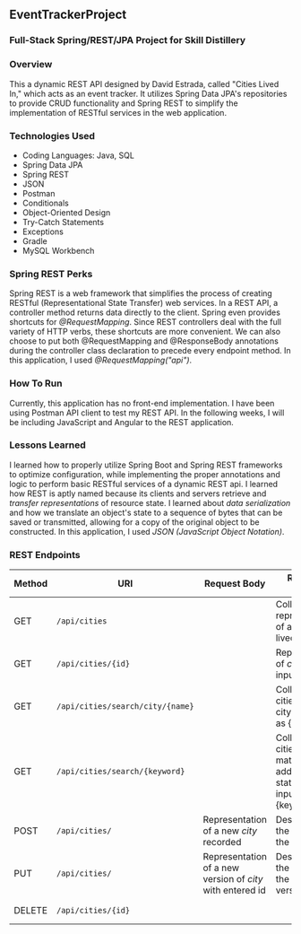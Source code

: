 ## EventTrackerProject

### Full-Stack Spring/REST/JPA Project for Skill Distillery

### Overview
This a dynamic REST API designed by David Estrada, called "Cities Lived In," which acts as an event tracker. It utilizes Spring Data JPA's repositories to provide CRUD functionality and Spring REST to simplify the implementation of RESTful services in the web application.

### Technologies Used
 * Coding Languages: Java, SQL
 * Spring Data JPA
 * Spring REST
 * JSON
 * Postman
 * Conditionals
 * Object-Oriented Design
 * Try-Catch Statements
 * Exceptions
 * Gradle
 * MySQL Workbench

### Spring REST Perks
Spring REST is a web framework that simplifies the process of creating RESTful (Representational State Transfer) web services. In a REST API, a controller method returns data directly to the client. Spring even provides shortcuts for _@RequestMapping_. Since REST controllers deal with the full variety of HTTP verbs, these shortcuts are more convenient. We can also choose to put both @RequestMapping and @ResponseBody annotations during the controller class declaration to precede every endpoint method. In this application, I used _@RequestMapping("api")_.

### How To Run
Currently, this application has no front-end implementation. I have been using Postman API client to test my REST API. In the following weeks, I will be including JavaScript and Angular to the REST application. 

### Lessons Learned
I learned how to properly utilize Spring Boot and Spring REST frameworks to optimize configuration, while implementing the proper annotations and logic to perform basic RESTful services of a dynamic REST api. I learned how REST is aptly named because its clients and servers retrieve and _transfer representations_ of resource state. I learned about _data serialization_ and how we translate an object's state to a sequence of bytes that can be saved or transmitted, allowing for a copy of the original object to be constructed. In this application, I used _JSON (JavaScript Object Notation)_.

### REST Endpoints

|  Method   |    URI               | Request Body | Response Body | Purpose |
|-----------|----------------------|--------------|---------------|---------|
| GET       | `/api/cities`      |              | Collection of representations of all cities lived in | List or collection endpoint
| GET       | `/api/cities/{id}`      |              | Representation of _city_ with input id as {id}| **Retrieve** endpoint
| GET       | `/api/cities/search/city/{name}`      |              | Collection of all cities matching city name input as {name} | List or collection endpoint
| GET       | `/api/cities/search/{keyword}` |              | Collection of all cities lived in matching address or state name input as {keyword} | List or collection endpoint
| POST      | `/api/cities/`      | Representation of a new _city_ recorded | Description of the result of the operation | **Create** endpoint
| PUT       | `/api/cities/`   | Representation of a new version of _city_ with entered id | Description of the result of the new version | **Replace** endpoint |
| DELETE    | `/api/cities/{id}`   |              | | **Delete** route |
